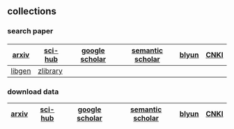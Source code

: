## collections

### search paper
#### 
| [arxiv](https://arxiv.org/) | [sci-hub](https://sci-hub.shop/) | [google scholar](https://ac.scmor.com/) |[semantic scholar](https://www.semanticscholar.org/) | [blyun](http://lib.gdufe.edu.cn/digitalresource/linkProxy.htm?id=61000000281&resourceId=275) | [CNKI](https://oversea.cnki.net/index/)
| ------ | ------ | ------ |------ |------ |------ |
| [libgen](https://www.libgen.is/scimag/) |[zlibrary](https://booksc.org/) | | | | |

### download data
| [arxiv](https://arxiv.org/) | [sci-hub](https://sci-hub.shop/) | [google scholar](https://ac.scmor.com/) |[semantic scholar](https://www.semanticscholar.org/) | [blyun](http://lib.gdufe.edu.cn/digitalresource/linkProxy.htm?id=61000000281&resourceId=275) | [CNKI](https://oversea.cnki.net/index/)
| ------ | ------ | ------ |------ |------ |------ |


